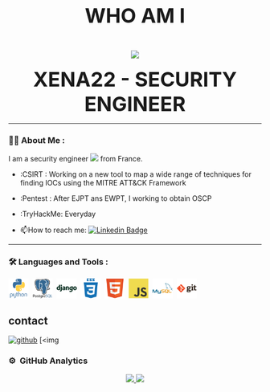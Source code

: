 <p align="center"><b style=font-size:40px>WHO AM I</b></p>

<p align="center">
  <br>
  <samp>
    <div id="header" align="center">
  <img src="https://media1.giphy.com/media/fByehYIrOIzO8XolJK/giphy.gif?cid=6c09b952egsnyvcb2r9hhrfe1kkgfnjz6ou71qnufr3jivzp&ep=v1_gifs_search&rid=giphy.gif&ct=g" width="100"/>
</div>
    <p align="center"><b style=font-size:40px>XENA22 - SECURITY ENGINEER</b></p>
  </samp>

</p>

---

### :woman_technologist: About Me :
I am a security engineer <img src="https://media.giphy.com/media/WUlplcMpOCEmTGBtBW/giphy.gif" width="30"> from France.

- :CSIRT : Working on a new tool to map a wide range of techniques for finding IOCs using the MITRE ATT&CK Framework

- :Pentest : After EJPT ans EWPT, I working to obtain OSCP

- :TryHackMe: Everyday

- :mailbox:How to reach me: [![Linkedin Badge](https://img.shields.io/badge/-xena22-blue?style=flat&logo=Linkedin&logoColor=white)](https://www.linkedin.com/in/jonathan-meresse/)

---

### :hammer_and_wrench: Languages and Tools :

<div>
  <img src="https://github.com/devicons/devicon/blob/master/icons/python/python-original-wordmark.svg"  title="Python" alt="Python" width="40" height="40"/>&nbsp;
  <img src="https://github.com/devicons/devicon/blob/master/icons/postgresql/postgresql-original-wordmark.svg"  title="Postgre" alt="*Postgre" width="40" height="40"/>&nbsp;
  <img src="https://github.com/devicons/devicon/blob/master/icons/django/django-plain-wordmark.svg"  title="DJANGO" alt="Django" width="40" height="40"/>&nbsp;
  <img src="https://github.com/devicons/devicon/blob/master/icons/css3/css3-plain-wordmark.svg"  title="CSS3" alt="CSS" width="40" height="40"/>&nbsp;
  <img src="https://github.com/devicons/devicon/blob/master/icons/html5/html5-original.svg" title="HTML5" alt="HTML" width="40" height="40"/>&nbsp;
  <img src="https://github.com/devicons/devicon/blob/master/icons/javascript/javascript-original.svg" title="JavaScript" alt="JavaScript" width="40" height="40"/>&nbsp;
  <img src="https://github.com/devicons/devicon/blob/master/icons/mysql/mysql-original-wordmark.svg" title="MySQL"  alt="MySQL" width="40" height="40"/>&nbsp;
  <img src="https://github.com/devicons/devicon/blob/master/icons/git/git-original-wordmark.svg" title="Git" **alt="Git" width="40" height="40"/>
</div>

## contact

[<img src='https://cdn.jsdelivr.net/npm/simple-icons@3.0.1/icons/github.svg' alt='github' height='40'>](https://github.com/xena22) [<img 

### ⚙️ &nbsp;GitHub Analytics

<p align="center">
<a href="https://github.com/hamza07-w">
  <img height="180em" src="https://github-readme-stats-eight-theta.vercel.app/api?username=xena22&show_icons=true&theme=algolia&include_all_commits=true&count_private=true"/>
  <img height="180em" src="https://github-readme-stats-eight-theta.vercel.app/api/top-langs/?username=xena22&layout=compact&langs_count=8&theme=algolia"/>
</a>
</p>
